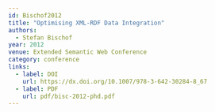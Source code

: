 ```yaml
---
id: Bischof2012
title: "Optimising XML-RDF Data Integration"
authors:
  - Stefan Bischof
year: 2012
venue: Extended Semantic Web Conference
category: conference
links:
  - label: DOI
    url: https://dx.doi.org/10.1007/978-3-642-30284-8_67
  - label: PDF
    url: pdf/bisc-2012-phd.pdf
---
```

